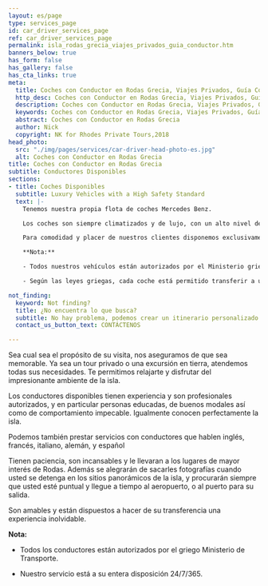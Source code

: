 ```yaml
---
layout: es/page
type: services_page
id: car_driver_services_page
ref: car_driver_services_page
permalink: isla_rodas_grecia_viajes_privados_guia_conductor.htm
banners_below: true
has_form: false
has_gallery: false
has_cta_links: true
meta:
  title: Coches con Conductor en Rodas Grecia, Viajes Privados, Guía Conductor, Isla de Rodas
  http_desc: Coches con Conductor en Rodas Grecia, Viajes Privados, Guía Conductor, Isla de Rodas
  description: Coches con Conductor en Rodas Grecia, Viajes Privados, Guía Conductor, Isla de Rodas
  keywords: Coches con Conductor en Rodas Grecia, Viajes Privados, Guía Conductor, Isla de Rodas
  abstract: Coches con Conductor en Rodas Grecia
  author: Nick
  copyright: NK for Rhodes Private Tours,2018
head_photo:
  src: "./img/pages/services/car-driver-head-photo-es.jpg"
  alt: Coches con Conductor en Rodas Grecia
title: Coches con Conductor en Rodas Grecia
subtitle: Conductores Disponibles
sections:
- title: Coches Disponibles
  subtitle: Luxury Vehicles with a High Safety Standard
  text: |-
    Tenemos nuestra propia flota de coches Mercedes Benz.

    Los coches son siempre climatizados y de lujo, con un alto nivel de seguridad, y asegurados contra todo riesgo.

    Para comodidad y placer de nuestros clientes disponemos exclusivamente de vehículos Mercedes Benz en los cuales caben cómodamente 4 pasajeros además del conductor.

    **Nota:**

    - Todos nuestros vehículos están autorizados por el Ministerio griego de Transportes y controladas por la Autoridad de Control de Transporte griego (KTEO) cada año.

    - Según las leyes griegas, cada coche está permitido transferir a un máximo de 4 pasajeros. [Los vehículos más grandes están disponibles para grupos](/tours para grupos rodas grecia.htm)

not_finding:
  keyword: Not finding?
  title: ¿No encuentra lo que busca?
  subtitle: No hay problema, podemos crear un itinerario personalizado para usted. ¡Cuéntenos de su tour!
  contact_us_button_text: CONTÁCTENOS    

---
```

Sea cual sea el propósito de su visita, nos aseguramos de que sea memorable. Ya sea un tour privado o una excursión en tierra, atendemos todas sus necesidades. Te permitimos relajarte y disfrutar del impresionante ambiente de la isla.
 
Los conductores disponibles tienen experiencia y son profesionales autorizados, y en particular personas educadas, de buenos modales así como de comportamiento impecable. Igualmente conocen perfectamente la isla.

Podemos también prestar servicios con conductores que hablen inglés, francés, italiano, alemán, y español 

Tienen paciencia, son incansables y le llevaran a los lugares de mayor interés de Rodas. Además se alegrarán de sacarles fotografías cuando usted se detenga en los sitios panorámicos de la isla, y procurarán siempre que usted esté puntual y llegue a tiempo al aeropuerto, o al puerto para su salida.

Son amables y están dispuestos a hacer de su transferencia una experiencia inolvidable.

**Nota:**

- Todos los conductores están autorizados por el griego Ministerio de Transporte.

- Nuestro servicio está a su entera disposición 24/7/365.